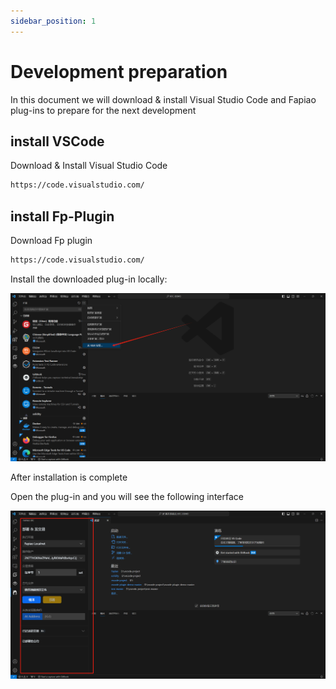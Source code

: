 ```yaml
---
sidebar_position: 1
---
```


# Development preparation

In this document we will download & install Visual Studio Code and Fapiao plug-ins to prepare for the next development

## install VSCode

Download & Install Visual Studio Code

```bash
https://code.visualstudio.com/
```
## install Fp-Plugin

Download Fp plugin

```bash
https://code.visualstudio.com/
```

Install the downloaded plug-in locally:

![](./img/1705108941681.jpg)

After installation is complete

Open the plug-in and you will see the following interface

![](./img/1705109278126.jpg)